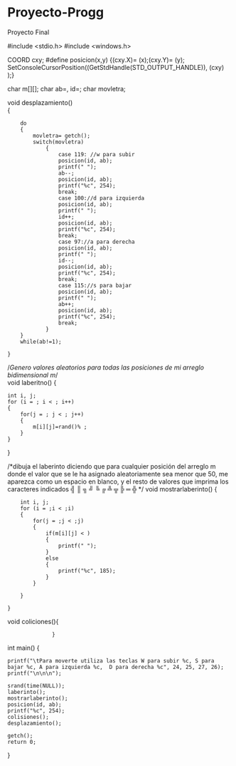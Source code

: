 # Proyecto-Progg
Proyecto Final

#include <stdio.h>
#include <windows.h>

COORD cxy;
#define posicion(x,y) {(cxy.X)= (x);(cxy.Y)= (y); SetConsoleCursorPosition((GetStdHandle(STD_OUTPUT_HANDLE)), (cxy) );}

char m[][];
char ab=, id=;
char movletra;

void desplazamiento()	
	{
	
		do
		{
			movletra= getch();
			switch(movletra)
				{
					case 119: //w para subir
					posicion(id, ab); 
					printf(" ");
					ab--;
					posicion(id, ab); 
					printf("%c", 254);
					break;
					case 100://d para izquierda
					posicion(id, ab); 
					printf(" ");
					id++;
					posicion(id, ab); 
					printf("%c", 254);
					break;
					case 97://a para derecha
					posicion(id, ab); 
					printf(" ");
					id--;
					posicion(id, ab); 
					printf("%c", 254);
					break;
					case 115://s para bajar
					posicion(id, ab); 
					printf(" ");
					ab++;
					posicion(id, ab); 
					printf("%c", 254);
					break;
				}		
		}
		while(ab!=1);
	
	}


/*Genero valores aleatorios para todas las posiciones 
de mi arreglo bidimensional m*/  
void laberitno()
{

	int i, j;
	for (i = ; i < ; i++)
	{
		for(j = ; j < ; j++)
		{
			m[i][j]=rand()% ;
		}
	}
}


/*dibuja el laberinto diciendo que para cualquier posición
del arreglo m donde el valor que se le ha asignado aleatoriamente
sea menor que 50, me aparezca como un espacio en blanco, y el resto 
de valores que imprima los caracteres indicados ╣ ║ ╗ ╝ ╚ ╔ ╩ ╦ ╠ ═ ╬ */
void mostrarlaberinto()
	{
	
		int i, j;
		for (i = ;i < ;i)
		{
			for(j = ;j < ;j)
			{
				if(m[i][j] < )
				{
					printf(" ");
				}
				else
				{
					printf("%c", 185);
				}
			}
		
		}
	
	}


void coliciones(){

                  }


int main()
{
	
	printf("\tPara moverte utiliza las teclas W para subir %c, S para bajar %c, A para izquierda %c,  D para derecha %c", 24, 25, 27, 26);
	printf("\n\n\n");
	
	srand(time(NULL));
	laberinto();
	mostrarlaberinto();
	posicion(id, ab);
	printf("%c", 254);
	colisiones();
	desplazamiento();

	getch();
	return 0;
}
